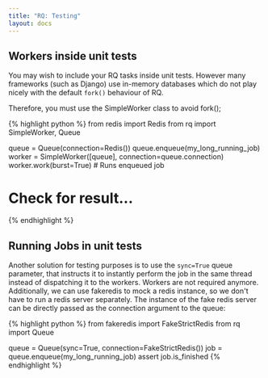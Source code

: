 ```yaml
---
title: "RQ: Testing"
layout: docs
---
```


## Workers inside unit tests

You may wish to include your RQ tasks inside unit tests. However many frameworks (such as Django) use in-memory databases which do not play nicely with the default `fork()` behaviour of RQ.

Therefore, you must use the SimpleWorker class to avoid fork();

{% highlight python %}
from redis import Redis
from rq import SimpleWorker, Queue

queue = Queue(connection=Redis())
queue.enqueue(my_long_running_job)
worker = SimpleWorker([queue], connection=queue.connection)
worker.work(burst=True)  # Runs enqueued job
# Check for result...
{% endhighlight %}


## Running Jobs in unit tests

Another solution for testing purposes is to use the `sync=True` queue
parameter, that instructs it to instantly perform the job in the same
thread instead of dispatching it to the workers. Workers are not required
anymore.
Additionally, we can use fakeredis to mock a redis instance, so we don't have to
run a redis server separately. The instance of the fake redis server can
be directly passed as the connection argument to the queue:

{% highlight python %}
from fakeredis import FakeStrictRedis
from rq import Queue

queue = Queue(sync=True, connection=FakeStrictRedis())
job = queue.enqueue(my_long_running_job)
assert job.is_finished
{% endhighlight %}
